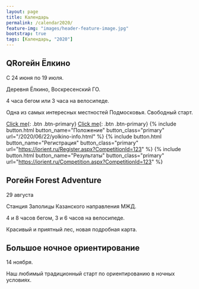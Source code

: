 ```yaml
---
layout: page
title: Календарь
permalink: /calendar2020/
feature-img: "images/header-feature-image.jpg"
bootstrap: true
tags: [Календарь, "2020"]
---
```


QRогейн Ёлкино
--------------

<i class="fa fa-lg fa-calendar-o" aria-hidden="true"></i> С 24 июня по 19 июля.

<i class="fa fa-lg fa-map-marker" aria-hidden="true"></i> Деревня Ёлкино, Воскресенский ГО.

4 часа бегом или 3 часа на велосипеде.

Одна из самых интересных местностей Подмосковья. Свободный старт.

[Click me](http://www.google.com){: .btn .btn-primary}
[Click me](http://www.google.com){: .btn .btn-primary}
{% include button.html button_name="Положение" button_class="primary" url="/2020/06/22/yolkino-info.html" %}
{% include button.html button_name="Регистрация" button_class="primary" url="https://iorient.ru/Register.aspx?CompetitionId=123" %}
{% include button.html button_name="Результаты" button_class="primary" url="https://iorient.ru/Competition.aspx?CompetitionId=123" %}

Рогейн Forest Adventure
-----------------------

<i class="fa fa-lg fa-calendar-o" aria-hidden="true"></i> 29 августа

<i class="fa fa-lg fa-map-marker" aria-hidden="true"></i> Станция Заполицы Казанского направления МЖД.

4 и 8 часов бегом, 3 и 6 часов на велосипеде.

Красивый и приятный лес, новая подробная карта.

Большое ночное ориентирование
-----------------------------

<i class="fa fa-lg fa-calendar-o" aria-hidden="true"></i> 14 ноября. 

Наш любимый традиционный старт по ориентированию в ночных условиях.

